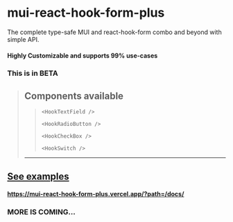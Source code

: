 # mui-react-hook-form-plus
The complete type-safe MUI and react-hook-form combo and beyond with simple API.

#### Highly Customizable and supports 99% use-cases


### This is in **BETA** 

>## Components available 
>
>> ```<HookTextField />```
>>
>> ```<HookRadioButton />```
>>
>> ```<HookCheckBox />```
>>
>> ```<HookSwitch />```
>------
>

## [See examples](https://mui-react-hook-form-plus.vercel.app/?path=/docs/)

#### https://mui-react-hook-form-plus.vercel.app/?path=/docs/

### MORE IS COMING...